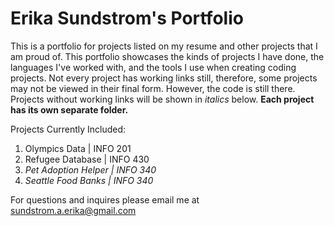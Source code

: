 # Erika Sundstrom's Portfolio

This is a portfolio for projects listed on my resume and other projects that I am proud of. This portfolio showcases the kinds of projects I have done, the languages I've 
worked with, and the tools I use when creating coding projects. Not every project has working links still, therefore, some projects may not be viewed in their final form. However, 
the code is still there. Projects without working links will be shown in _italics_ below. **Each project has its own separate folder.**

Projects Currently Included:
1. Olympics Data | INFO 201
2. Refugee Database | INFO 430
3. _Pet Adoption Helper | INFO 340_
4. _Seattle Food Banks | INFO 340_

For questions and inquires please email me at <sundstrom.a.erika@gmail.com>
